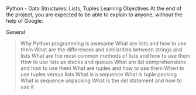 Python - Data Structures: Lists, Tuples
Learning Objectives
At the end of the project, you are expected to be able to explain to anyone, without the help of Google:

General
> Why Python programming is awesome
> What are lists and how to use them
> What are the differences and similarities between strings and lists
> What are the most common methods of lists and how to use them
> How to use lists as stacks and queues
> What are list comprehensions and how to use them
> What are tuples and how to use them
> When to use tuples versus lists
> What is a sequence
> What is tuple packing
> What is sequence unpacking
> What is the del statement and how to use it
